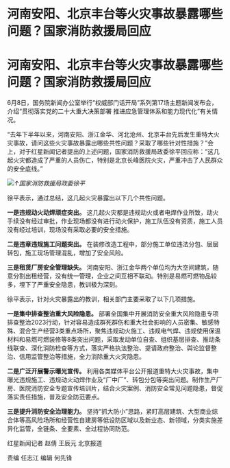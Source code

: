 # 河南安阳、北京丰台等火灾事故暴露哪些问题？国家消防救援局回应

# 河南安阳、北京丰台等火灾事故暴露哪些问题？国家消防救援局回应

6月8日，国务院新闻办公室举行“权威部门话开局”系列第17场主题新闻发布会，介绍“贯彻落实党的二十大重大决策部署 推进应急管理体系和能力现代化”有关情况。

“去年下半年以来，河南安阳、浙江金华、河北沧州、北京丰台先后发生重特大火灾事故，请问这些火灾事故暴露出哪些共性问题？采取了哪些针对性措施？”会上，对于红星新闻记者提出的上述问题，国家消防救援局政委徐平回应称：“这几起火灾都造成了严重的人员伤亡，特别是北京长峰医院火灾，严重冲击了人民群众的安全底线。”

![](https://inews.gtimg.com/om_bt/OU6xoMcStiHQlhs_XwlZyvwUW9UeXbRk9K9ad8hCmJicUAA/1000)_↑国家消防救援局政委徐平_

徐平表示，通过总结，这几起火灾暴露出以下几个共性问题。

**一是违规动火动焊顽症突出。**
这几起火灾都是违规动火或者电焊作业所致，动火手续没有经过审批，作业现场都没有进行动火保护，施工队伍没有资质，施工人员没有经过培训，现场没有采取必要的安全措施。

**二是违章违规施工问题突出。** 在装修改造工程中，部分施工单位违法分包、层层转包，施工现场管理混乱，增加了安全风险。

**三是租赁厂房安全管理缺失。**
河南安阳、浙江金华两个单位均为大空间建筑，随意分割出租经营，没有统一管理，企业之间互相不联动。特别是易燃可燃物品较多，埋下了严重安全隐患，教训极为深刻。

徐平表示，针对火灾暴露出的教训，相关部门主要采取了以下几项措施。

**一是集中排查整治重大风险隐患。**
部署全国集中开展消防安全重大风险隐患专项排查整治2023行动，针对容易造成群死群伤和重大社会影响的人员密集、敏感特殊、混合生产经营3类重点场所，聚焦违规动火施工、违规电气焊、违规使用保温材料和易燃可燃装修等8类突出问题，采取发动单位自查、组织基层排查、推动条线联查、深化消防检查等方式，落实严格执法整治、提请政府整治、舆论监督整治、信用监管整治等措施，全力消除重大火灾隐患。

**二是广泛开展警示曝光宣传。**
利用各类媒体平台公开报道重特大火灾事故，集中曝光违规施工、违规动火动焊作业及“厂中厂”、转包分包等突出问题。制作生产厂房、医院消防安全专题宣传培训片，结合火灾案例、消防安全常见问题隐患，督促落实责任措施，普及安全防范要点。

**三是提升消防安全治理能力。**
坚持“抓大防小”思路，紧盯高层建筑、大型商业综合体等高风险场所和经营性自建房等低设防区域以及新业态、新领域，分类实施差异化监管，全链条、全要素、全过程协同防范。

红星新闻记者 赵倩 王辰元 北京报道

责编 任志江 编辑 何先锋

